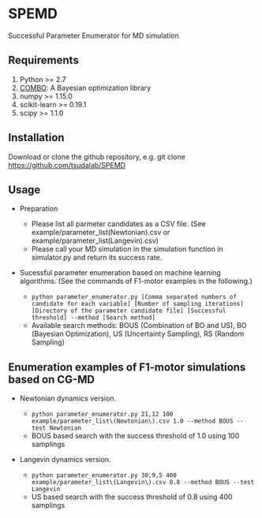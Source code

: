 # SPEMD
Successful Parameter Enumerator for MD simulation


## Requirements
1. Python >= 2.7
2. [COMBO](https://github.com/tsudalab/combo): A Bayesian optimization library 
3. numpy >= 1.15.0
4. scikit-learn >= 0.19.1
5. scipy >=  1.1.0

## Installation
Download or clone the github repository, e.g. git clone https://github.com/tsudalab/SPEMD

## Usage
- Preparation
  - Please list all parmeter candidates as a CSV file. (See example/parameter_list(Newtonian).csv or example/parameter_list(Langevin).csv)
  - Please call your MD simulation in the simulation function in simulator.py and return its success rate.

- Sucessful parameter enumeration based on machine learning algorithms. (See the commands of F1-motor examples in the following.)
  - `python parameter_enumerator.py [Comma separated numbers of candidate for each variable] [Number of sampling iterations] [Directory of the parameter candidate file] [Successful threshold] --method [Search method]`
  - Available search methods: BOUS (Combination of BO and US), BO (Bayesian Optimization), US (Uncertainty Sampling), RS (Random Sampling)

## Enumeration examples of F1-motor simulations based on CG-MD
- Newtonian dynamics version.
  - `python parameter_enumerator.py 21,12 100 example/parameter_list\(Newtonian\).csv 1.0 --method BOUS --test Newtonian`
  - BOUS based search with the success threshold of 1.0 using 100 samplings
 
- Langevin dynamics version.
  - `python parameter_enumerator.py 30,9,5 400 example/parameter_list\(Langevin\).csv 0.8 --method BOUS --test Langevin`
  - US based search with the success threshold of 0.8 using 400 samplings
